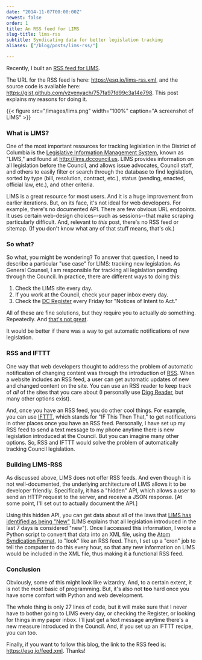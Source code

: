 ```yaml
---
date: "2014-11-07T00:00:00Z"
newest: false
order: 1
title: An RSS feed for LIMS
slug-title: lims-rss
subtitle: Syndicating data for better legislation tracking
aliases: ["/blog/posts/lims-rss/"]

---
```


Recently, I built an [RSS feed for LIMS](https://esq.io/lims-rss.xml).

The URL for the RSS feed is here: <https://esq.io/lims-rss.xml>, and the source code is available here: <https://gist.github.com/vzvenyach/757fa97fd99c3a14e798>. This post explains my reasons for doing it.

{{< figure src="/images/lims.png" width="100%" caption="A screenshot of LIMS" >}}

### What is LIMS?

One of the most important resources for tracking legislation in the District of Columbia is the [Legislative Information Management System](http://lims.dccouncil.us), known as "LIMS," and found at <http://lims.dccouncil.us>. LIMS provides information on all legislation before the Council, and allows issue advocates, Council staff, and others to easily filter or search through the database to find legislation, sorted by type (bill, resolution, contract, etc.), status (pending, enacted, official law, etc.), and other criteria.

LIMS is a great resource for most users. And it is a huge improvement from earlier iterations. But, on its face, it's not ideal for web developers. For example, there's no documented API. There are few obvious URL endpoints. It uses certain web-design choices--such as sessions--that make scraping particularly difficult. And, relevant to _this_ post, there's no RSS feed or sitemap. (If you don't know what any of that stuff means, that's ok.)

### So what?

So what, you might be wondering? To answer that question, I need to describe a particular "use case" for LIMS: tracking new legislation. As General Counsel, I am responsible for tracking all legislation pending through the Council. In practice, there are different ways to doing this:

1. Check the LIMS site every day.
2. If you work at the Council, check your paper inbox every day.
3. Check the [DC Register](http://dcregs.dc.gov) every Friday for "Notices of Intent to Act."

All of these are fine solutions, but they require you to actually _do_ something. Repeatedly. And [that's not great](http://codingforlawyers.com/chapters/ch6/).

It would be better if there was a way to get automatic notifications of new legislation.

### RSS and IFTTT

One way that web developers thought to address the problem of automatic notification of changing content was through the introduction of [RSS](https://en.wikipedia.org/wiki/RSS). When a website includes an RSS feed, a user can get automatic updates of new and changed content on the site. You can use an RSS reader to keep track of _all_ of the sites that you care about (I personally use [Digg Reader](https://digg.com/reader), but many other options exist).

And, once you have an RSS feed, you do other cool things. For example, you can use [IFTTT](https://ifttt.com), which stands for "IF This Then That," to get notifications in other places once you have an RSS feed. Personally, I have set up my RSS feed to send a text message to my phone anytime there is new legislation introduced at the Council. But you can imagine many other options. So, RSS and IFTTT would solve the problem of automatically tracking Council legislation.

### Building LIMS-RSS

As discussed above, LIMS does not offer RSS feeds. And even though it is not well-documented, the underlying architecture of LIMS allows it to be developer friendly. Specifically, it has a "hidden" API, which allows a user to send an HTTP request to the server, and receive a JSON response. [At some point, I'll set out to actually document the API.]

Using this hidden API, you can get data about all of the laws that [LIMS has identified as being "New"](http://lims.dccouncil.us/SearchResults/?Category=0&Introduced=0&coSponsoredBy=0&ReferredTo=0&ReferredWithCommitee=0&LegislationStatus=10&AtrequestOF=0&AdvancedKeyword=&StartDate=&EndDate=&IsDoc=0) (LIMS explains that all legislation introduced in the last 7 days is considered "new"). Once I accessed this information, I wrote a Python script to convert that data into an XML file, using the [Atom Syndication Format](http://tools.ietf.org/html/rfc4287), to "look" like an RSS feed. Then, I set up a "cron" job to tell the computer to do this every hour, so that any new information on LIMS would be included in the XML file, thus making it a functional RSS feed.

### Conclusion

Obviously, some of this might look like wizardry. And, to a certain extent, it is not the _most_ basic of programming. But, it's also not **too** hard once you have some comfort with Python and web development.

The whole thing is only 27 lines of code, but it will make sure that I never have to bother going to LIMS every day, or checking the Register, or looking for things in my paper inbox. I'll just get a text message anytime there's a new measure introduced in the Council. And, if you set up an IFTTT recipe, you can too.

Finally, if you want to follow this blog, the link to the RSS feed is: <https://esq.io/feed.xml>. Thanks!
